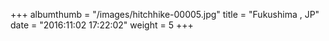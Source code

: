 +++
albumthumb = "/images/hitchhike-00005.jpg"
title = "Fukushima , JP"
date = "2016:11:02 17:22:02"
weight = 5
+++
